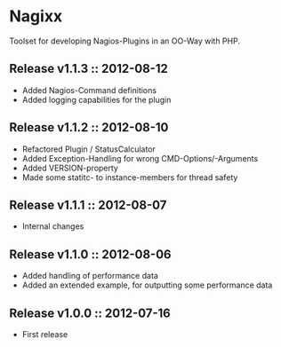 Nagixx
======

Toolset for developing Nagios-Plugins in an OO-Way with PHP.



Release v1.1.3 :: 2012-08-12
----------------------------

- Added Nagios-Command definitions
- Added logging capabilities for the plugin



Release v1.1.2 :: 2012-08-10
----------------------------

- Refactored Plugin / StatusCalculator
- Added Exception-Handling for wrong CMD-Options/-Arguments
- Added VERSION-property
- Made some statitc- to instance-members for thread safety



Release v1.1.1 :: 2012-08-07
----------------------------

- Internal changes



Release v1.1.0 :: 2012-08-06
----------------------------

- Added handling of performance data
- Added an extended example, for outputting some performance data



Release v1.0.0 :: 2012-07-16
----------------------------

- First release
